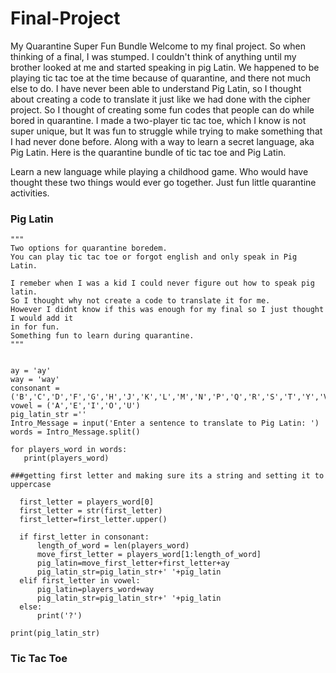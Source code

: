 # Final-Project
My Quarantine Super Fun Bundle
Welcome to my final project. So when thinking of a final, I was stumped. 
I couldn't think of anything until my brother looked at me and started speaking in pig Latin.
We happened to be playing tic tac toe at the time because of quarantine, and there not much else to do. 
I have never been able to understand Pig Latin, so I thought about creating a code to translate it just like we had done with the cipher project. 
So I thought of creating some fun codes that people can do while bored in quarantine. 
I made a two-player tic tac toe, which I know is not super unique, but It was fun to struggle while trying to make something that I had never done before.
Along with a way to learn a secret language, aka Pig Latin. Here is the quarantine bundle of tic tac toe and Pig Latin.

Learn a new language while playing a childhood game.
Who would have thought these two things would ever go together.
Just fun little quarantine activities.

### Pig Latin 

```
"""
Two options for quarantine boredem.
You can play tic tac toe or forgot english and only speak in Pig Latin.

I remeber when I was a kid I could never figure out how to speak pig latin.
So I thought why not create a code to translate it for me.
However I didnt know if this was enough for my final so I just thought I would add it
in for fun. 
Something fun to learn during quarantine.
"""


ay = 'ay'
way = 'way'
consonant = ('B','C','D','F','G','H','J','K','L','M','N','P','Q','R','S','T','Y','V','X','Z')
vowel = ('A','E','I','O','U')
pig_latin_str =''
Intro_Message = input('Enter a sentence to translate to Pig Latin: ')
words = Intro_Message.split()

for players_word in words:
   print(players_word)

###getting first letter and making sure its a string and setting it to uppercase

  first_letter = players_word[0]
  first_letter = str(first_letter)
  first_letter=first_letter.upper()

  if first_letter in consonant:
      length_of_word = len(players_word)
      move_first_letter = players_word[1:length_of_word]
      pig_latin=move_first_letter+first_letter+ay
      pig_latin_str=pig_latin_str+' '+pig_latin
  elif first_letter in vowel:
      pig_latin=players_word+way
      pig_latin_str=pig_latin_str+' '+pig_latin
  else:
      print('?')

print(pig_latin_str)
```

### Tic Tac Toe
